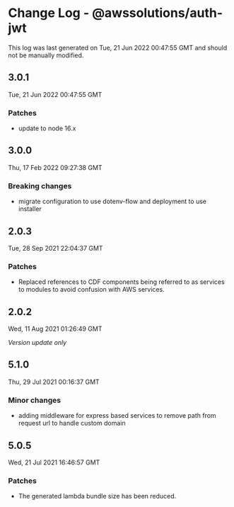 # Change Log - @awssolutions/auth-jwt

This log was last generated on Tue, 21 Jun 2022 00:47:55 GMT and should not be manually modified.

## 3.0.1

Tue, 21 Jun 2022 00:47:55 GMT

### Patches

- update to node 16.x

## 3.0.0

Thu, 17 Feb 2022 09:27:38 GMT

### Breaking changes

- migrate configuration to use dotenv-flow and deployment to use installer

## 2.0.3

Tue, 28 Sep 2021 22:04:37 GMT

### Patches

- Replaced references to CDF components being referred to as services to modules to avoid confusion with AWS services.

## 2.0.2

Wed, 11 Aug 2021 01:26:49 GMT

_Version update only_

## 5.1.0

Thu, 29 Jul 2021 00:16:37 GMT

### Minor changes

- adding middleware for express based services to remove path from request url to handle custom domain

## 5.0.5

Wed, 21 Jul 2021 16:46:57 GMT

### Patches

- The generated lambda bundle size has been reduced.
